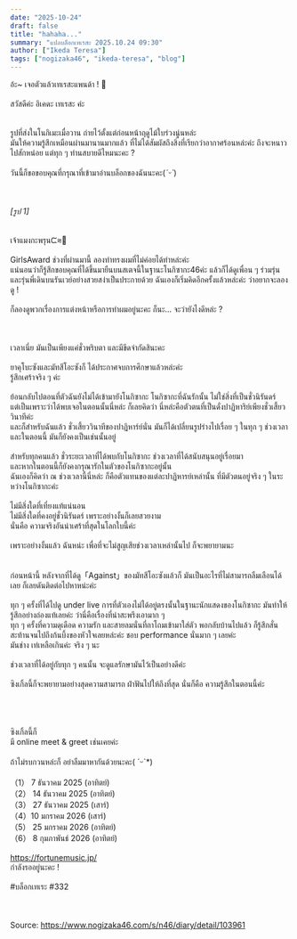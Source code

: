 ```yaml
---
date: "2025-10-24"
draft: false
title: "hahaha..."
summary: "แปลบล็อกเทเรสะ 2025.10.24 09:30"
author: ["Ikeda Teresa"]
tags: ["nogizaka46", "ikeda-teresa", "blog"]
---
```


อ้ะ~ เจอตัวแล้วเทเรสะแพนด้า ! 👀\
\
สวัสดีค่ะ อิเคดะ เทเรสะ ค่ะ\
\
\
รูปที่ส่งในโนกิเมะเมื่อวาน ถ่ายไว้ตั้งแต่ก่อนหน้าฤดูไม้ใบร่วงนู่นหล่ะ\
มันให้ความรู้สึกเหมือนผ่านมานานมากแล้ว ที่ไม่ได้สัมผัสถึงสิ่งที่เรียกว่าอากาศร้อนหล่ะค่ะ ถึงจะหนาวไปสักหน่อย แต่ทุก ๆ ท่านสบายดีไหมนะคะ ?\
\
วันนี้ก็ขอขอบคุณที่กรุณาที่เข้ามาอ่านบล็อกของฉันนะคะ(*ˊᵕˋ*)\
\
\
\
*[รูป 1]*\
\
\
เจ้าแมงกะพรุนᙅ⩬🤍\
\
GirlsAward ช่วงที่ผ่านมานี้ ลองทำทรงผมที่ไม่ค่อยได้ทำหล่ะค่ะ\
แน่นอนว่าก็รู้สึกขอบคุณที่ได้ขึ้นมายืนบนสเตจนี้ในฐานะโนกิซากะ46ค่ะ แล้วก็ได้ดูเพื่อน ๆ ร่วมรุ่นและรุ่นพี่เดินบนรันเวย์อย่างสวยสง่าเป็นประกายด้วย ฉันเองก็เริ่มคิดอีกครั้งแล้วหล่ะค่ะ ว่าอยากจะลองดู !\
\
ก็ลองดูพวกเรื่องการแต่งหน้าหรือการทำผมอยู่นะคะ ก็นะ... จะว่ายังไงดีหล่ะ ?\
\
\
\
เวลาเนี่ย มันเป็นเพียงแค่ชั่วพริบตา และมีขีดจำกัดสินะคะ\
\
ยาคุโบะซังและมัทสึโอะซังก็ ได้ประกาศจบการศึกษาแล้วหล่ะค่ะ\
รู้สึกเศร้าจริง ๆ ค่ะ\
\
ย้อนกลับไปตอนที่ตัวฉันยังไม่ได้เข้ามายังโนกิซากะ โนกิซากะที่ฉันรักนั้น ไม่ใช่สิ่งที่เป็นชั่วนิรันดร์\
แต่เป็นเพราะว่าได้พบเจอในตอนนั้นนี่หล่ะ ก็เลยคิดว่า นี่หล่ะคือตัวตนที่เป็นดั่งปาฏิหาริย์เพียงชั่วเสี้ยววินาทีค่ะ\
และก็สำหรับฉันแล้ว ชั่วเสี้ยววินาทีของปาฏิหาร์ย์นั่น มันก็ได้เปลี่ยนรูปร่างไปเรื่อย ๆ ในทุก ๆ ช่วงเวลา และในตอนนี้ มันก็ยังคงเป็นเช่นนั้นอยู่\
\
สำหรับทุกคนแล้ว ชั่วระยะเวลาที่ได้พบกับโนกิซากะ ช่วงเวลาที่ได้สนับสนุนอยู่เรื่อยมา\
และหากในตอนนี้ก็ยังคงกรุณารักในตัวของโนกิซากะอยู่นั้น\
ฉันเองก็คิดว่า ณ ช่วงเวลานี้นี่หล่ะ ก็คือตัวแทนของแต่ละปาฏิหารย์เหล่านั้น ที่มีตัวตนอยู่จริง ๆ ในระหว่างโนกิซากะค่ะ\
\
ไม่มีสิ่งใดที่เที่ยงแท้แน่นอน\
ไม่มีสิ่งใดที่คงอยู่ชั่วนิรันดร์ เพราะอย่างงั้นก็เลยสวยงาม\
นั่นคือ ความจริงอันน่าเศร้าที่สุดในโลกใบนี้ค่ะ\
\
เพราะอย่างงั้นแล้ว ฉันหน่ะ เพื่อที่จะไม่สูญเสียช่วงเวลาเหล่านั้นไป ก็จะพยายามนะ\
\
\
ก่อนหน้านี้ หลังจากที่ได้ดู「Against」ของมัทสึโอะซังแล้วก็ มันเป็นอะไรที่ไม่สามารถลืมเลือนได้เลย ก็เลยดันติดต่อไปหาหน่ะค่ะ\
\
ทุก ๆ ครั้งที่ได้ไปดู under live การที่ตัวเองไม่ได้อยู่ตรงนั้นในฐานะนักแสดงของโนกิซากะ มันทำให้รู้สึกอย่างถ่องแท้เลยค่ะ ว่านี่คือเรื่องที่น่าสะพรึงเอามาก ๆ\
ทุก ๆ ครั้งที่ความดุเดือด ความรัก และสายลมนั่นที่ถาโถมเข้ามาใส่ตัว พอกลับบ้านไปแล้ว ก็รู้สึกสั่นสะท้านจนไปถึงก้นบึ้งของหัวใจเลยหล่ะค่ะ ชอบ performance นั่นมาก ๆ เลยค่ะ\
มันช่าง เท่เหลือเกินค่ะ จริง ๆ นะ\
\
ช่วงเวลาที่ได้อยู่กับทุก ๆ คนนั้น จะดูแลรักษามันไว้เป็นอย่างดีค่ะ
\
\
ซิงเกิ้ลนี้ก็จะพยายามอย่างสุดความสามารถ ฝ่าฟันไปให้ถึงที่สุด นั่นก็คือ ความรู้สึกในตอนนี้ค่ะ\
\
\
\
\
ซิงเกิ้ลนี้ก็\
มี online meet & greet เช่นเคยค่ะ\
\
ถ้าไม่รบกวนหล่ะก็ อย่าลืมมาหากันด้วยนะคะ( ˊᵕˋ*)\
\
（1） 7 ธันวาคม 2025 (อาทิตย์)\
（2） 14 ธันวาคม 2025 (อาทิตย์)\
（3） 27 ธันวาคม 2025 (เสาร์)\
（4）10 มกราคม 2026 (เสาร์)\
（5） 25 มกราคม 2026 (อาทิตย์)\
（6） 8 กุมภาพันธ์ 2026 (อาทิตย์)\
\
<https://fortunemusic.jp/>\
กำลังรออยู่นะคะ !\
\
\#บล็อกเทเระ \#332\
\
\
\
Source: <https://www.nogizaka46.com/s/n46/diary/detail/103961>
